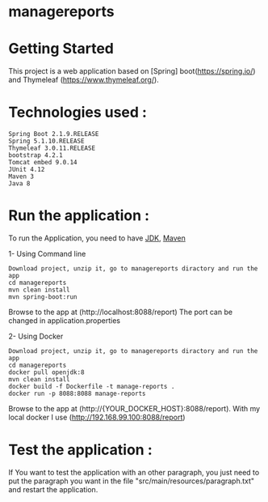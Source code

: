 # managereports

# Getting Started

This project is a web application based on [Spring] boot(https://spring.io/) and Thymeleaf (https://www.thymeleaf.org/).

# Technologies used :
    Spring Boot 2.1.9.RELEASE
    Spring 5.1.10.RELEASE
    Thymeleaf 3.0.11.RELEASE
    bootstrap 4.2.1
    Tomcat embed 9.0.14
    JUnit 4.12
    Maven 3
    Java 8

# Run the application :

To run the Application, you need to have [JDK](http://www.oracle.com/technetwork/java/javase/downloads/index.html), [Maven](https://maven.apache.org/) 

1- Using Command line

```
Download project, unzip it, go to managereports diractory and run the app
cd managereports
mvn clean install
mvn spring-boot:run
```
Browse to the app at (http://localhost:8088/report)
The port can be changed in application.properties

2- Using Docker

```
Download project, unzip it, go to managereports diractory and run the app
cd managereports
docker pull openjdk:8
mvn clean install
docker build -f Dockerfile -t manage-reports .
docker run -p 8088:8088 manage-reports 
```
Browse to the app at (http://{YOUR_DOCKER_HOST}:8088/report). With my local docker I use (http://192.168.99.100:8088/report)


# Test the application :

If You want to test the application with an other paragraph, you just need to put the paragraph you want in the file "src/main/resources/paragraph.txt" and restart the application.






